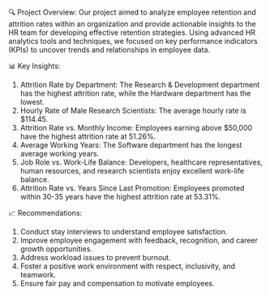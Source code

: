 🔍 Project Overview:
Our project aimed to analyze employee retention and attrition rates within an organization and provide actionable insights to the HR team for developing effective retention strategies. Using advanced HR analytics tools and techniques, we focused on key performance indicators (KPIs) to uncover trends and relationships in employee data.

📊 Key Insights:

1. Attrition Rate by Department: The Research & Development department has the highest attrition rate, while the Hardware department has the lowest.
2. Hourly Rate of Male Research Scientists: The average hourly rate is $114.45.
3. Attrition Rate vs. Monthly Income: Employees earning above $50,000 have the highest attrition rate at 51.26%.
4. Average Working Years: The Software department has the longest average working years.
5. Job Role vs. Work-Life Balance: Developers, healthcare representatives, human resources, and research scientists enjoy excellent work-life balance.
6. Attrition Rate vs. Years Since Last Promotion: Employees promoted within 30-35 years have the highest attrition rate at 53.31%.

📈 Recommendations:

1. Conduct stay interviews to understand employee satisfaction.
2. Improve employee engagement with feedback, recognition, and career growth opportunities.
3. Address workload issues to prevent burnout.
4. Foster a positive work environment with respect, inclusivity, and teamwork.
5. Ensure fair pay and compensation to motivate employees.
